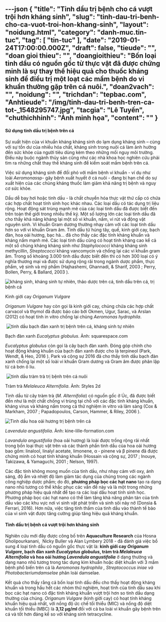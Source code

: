 ---json
{
    "title": "Tinh dầu trị bệnh cho cá vượt trội hơn kháng sinh",
    "slug": "tinh-dau-tri-benh-cho-ca-vuot-troi-hon-khang-sinh",
    "layout": "noidung.html",
    "category": "danh-muc.tin-tuc",
    "tag": [
        "tin-tuc"
    ],
    "date": "2019-01-24T17:00:00.000Z",
    "draft": false,
    "tieude": "",
    "doan gioi thieu": "",
    "doangioithieu": "Bốn loại tinh dầu có nguồn gốc từ thực vật đã được chứng minh là sự thay thế hiệu quả cho thuốc kháng sinh để điều trị một loạt các mầm bệnh do vi khuẩn thường gặp trên cá nuôi.",
    "doan2vach": "",
    "noidung": "",
    "trichdan": "tepbac.com",
    "Anhtieude": "/img/tinh-dau-tri-benh-tren-ca-tot-_1548295747.jpg",
    "tacgia": "Lê Tuyến",
    "chuthichhinh": "Ảnh minh họa",
    "__content__": ""
}
---
<h4>Sử dụng tinh dầu trị bệnh tr&ecirc;n c&aacute;</h4>

<p>Sự xuất hiện của vi khuẩn kh&aacute;ng kh&aacute;ng sinh do lạm dụng kh&aacute;ng sinh &ndash; c&ugrave;ng với sự tồn dư của nhiều h&oacute;a chất, kh&aacute;ng sinh trong nu&ocirc;i c&aacute; l&agrave;m ảnh hưởng đến sức khỏe của người ti&ecirc;u d&ugrave;ng k&egrave;m theo những mối nguy m&ocirc;i trường. Điều n&agrave;y buộc ng&agrave;nh thủy sản cũng như c&aacute;c nh&agrave; khoa học nghi&ecirc;n cứu phải t&igrave;m ra những chất thay thế kh&aacute;ng sinh để kiểm so&aacute;t mầm bệnh tr&ecirc;n c&aacute;.</p>

<p>Việc sử dụng kh&aacute;ng sinh để đối ph&oacute; với mầm bệnh vi khuẩn - v&iacute; dụ như lo&agrave;i&nbsp;<em>Aeromonas</em>sp- g&acirc;y bệnh xuất huyết ở c&aacute; nu&ocirc;i - đang bị hạn chế do sự xuất hiện của c&aacute;c chủng kh&aacute;ng thuốc l&agrave;m giảm khả năng trị bệnh v&agrave; nguy cơ sức khỏe.</p>

<p>Dầu dễ bay hơi hoặc tinh dầu - l&agrave; chất chuyển h&oacute;a thực vật thứ cấp c&oacute; chứa c&aacute;c hợp chất hoạt t&iacute;nh sinh học kh&aacute;c nhau. C&aacute;c loại dầu c&oacute; t&aacute;c dụng trị liệu rộng. Hoạt động s&aacute;t tr&ugrave;ng mạnh mẽ của c&aacute;c loại tinh dầu đ&atilde; được biết đến tr&ecirc;n to&agrave;n thế giới trong nhiều thế kỷ. Một số lượng lớn c&aacute;c loại tinh dầu đ&atilde; cho thấy khả năng kh&aacute;ng lại một số vi khuẩn, nấm, vi r&uacute;t v&agrave; động vật nguy&ecirc;n sinh. Vi khuẩn Gram dương thường nhạy cảm với c&aacute;c loại tinh dầu hơn so với vi khuẩn Gram &acirc;m. Tinh dầu từ h&uacute;ng t&acirc;y, quế, kinh giới cay, bạch đ&agrave;n, hoa oải hương, bạc h&agrave;&hellip; đ&atilde; cho thấy c&aacute;c đặc t&iacute;nh kh&aacute;ng khuẩn v&agrave; kh&aacute;ng nấm mạnh mẽ. C&aacute;c loại tinh dầu cũng c&oacute; hoạt t&iacute;nh kh&aacute;ng cao kể cả một số chủng kh&aacute;ng kh&aacute;ng sinh như&nbsp;<em>Staphylococci</em>&nbsp;kh&aacute;ng kh&aacute;ng sinh methycillin,&nbsp;<em>Streptococci</em>&nbsp;kh&aacute;ng vancomycin v&agrave; chống lại c&aacute;c vi khuẩn gram &acirc;m. Trong số khoảng 3.000 tinh dầu được biết đến th&igrave; c&oacute; hơn 300 loại c&oacute; &yacute; nghĩa thương mại v&agrave; được sử dụng rộng r&atilde;i trong ng&agrave;nh dược phẩm, thực phẩm, vệ sinh v&agrave; mỹ phẩm (Hajhashemi, Ghannadi, &amp; Sharif, 2003 ; Perry, Bollen, Perry, &amp; Ballard, 2003 ).</p>

<p><img alt="kháng sinh, kháng sinh tự nhiên, thảo dược trên cá, tinh dầu trên cá, trị bệnh cá" src="https://tepbac.com/upload/images/2019/01/kinh-gioi-cay-tren-ca_1548295324.jpg" title="tinh dầu kinh giới cay trị bệnh cá" /></p>

<p>Kinh giới cay&nbsp;<em>Origanum Vulgare</em></p>

<p><em>Origanum Vulgare</em>&nbsp;hay c&ograve;n gọi l&agrave; kinh giới cay, ch&uacute;ng chứa c&aacute;c hợp chất carvacol v&agrave; thymol đ&atilde; được b&aacute;o c&aacute;o bởi Okmen, Ugur, Sarac, v&agrave; Arslan (2012) c&oacute; hoạt t&iacute;nh in vitro chống lại chủng&nbsp;<em>Aeromonas hydrophila</em>.&nbsp;&nbsp;</p>

<p>&nbsp;<img alt="tinh dầu bạch đàn xanh trị bệnh trên cá, kháng sinh tự nhiên" src="https://tepbac.com/upload/images/2019/01/bac-dan-xanh-tren-ca_1548295307.jpg" title="kháng sinh, kháng sinh tự nhiên, thảo dược trên cá, tinh dầu trên cá, trị bệnh cá" /></p>

<p>Bạch đ&agrave;n xanh&nbsp;<em>Eucalyptus globulus</em>. Ảnh: squarespace.com</p>

<p><em>Eucalyptus globulus</em>&nbsp;c&ograve;n gọi l&agrave; c&acirc;y bạch đ&agrave;n xanh. Đ&oacute;ng g&oacute;p ch&iacute;nh cho hoạt động kh&aacute;ng khuẩn của bạch đ&agrave;n xanh được cho l&agrave; terpineol (Park, Wendt, &amp; Heo, 2016 ). Park v&agrave; cộng sự 2016 đ&atilde; cho thấy tinh dầu bạch đ&agrave;n xanh chống lại một số lo&agrave;i vi khuẩn Gram dương v&agrave; Gram &acirc;m được ph&acirc;n lập từ c&aacute; bơn &ocirc; liu.</p>

<p>&nbsp;<img alt="tinh dầu tràm trà trị bệnh trên cá nuôi" src="https://tepbac.com/upload/images/2019/01/tram-tra-tri-benh-ca_1548295351.jpg" title="kháng sinh, kháng sinh tự nhiên, thảo dược trên cá, tinh dầu trên cá, trị bệnh cá" /></p>

<p>Tr&agrave;m tr&agrave;&nbsp;<em>Melaleuca Alternifolia</em>. Ảnh: Styles 2d</p>

<p>Tinh dầu từ c&acirc;y tr&agrave;m tr&agrave; (<em>M. Alternifolia</em>) c&oacute; nguồn gốc ở &Uacute;c, đ&atilde; được biết đến như l&agrave; một chất chống vi tr&ugrave;ng tại chỗ với c&aacute;c đặc t&iacute;nh kh&aacute;ng khuẩn, kh&aacute;ng virus v&agrave; kh&aacute;ng nấm trong cả thử nghiệm in vitro v&agrave; l&acirc;m s&agrave;ng (Cox &amp; Markham, 2007 ; Papadopoulos, Carson, Hammer, &amp; Riley, 2006 ).</p>

<p><img alt="Tinh dầu hoa oải hương trị bệnh trên cá" src="https://tepbac.com/upload/images/2019/01/oai-huong-trong-nuoi-ca_1548295364.jpg" title="kháng sinh, kháng sinh tự nhiên, thảo dược trên cá, tinh dầu trên cá, trị bệnh cá" /></p>

<p><em>Lavendula angustifolia</em>. Ảnh: kine-lille-formation.com</p>

<p><em>Lavandula angustifolia&nbsp;</em>(hoa oải hương) l&agrave; lo&agrave;i được trồng rộng r&atilde;i nhất trong bốn loại thực vật tr&ecirc;n v&agrave; c&aacute;c th&agrave;nh phần tinh dầu của hoa oải hương bao gồm: linalool, linalyl acetate, limonene, &alpha; ‐ pinene v&agrave; &beta; pinene đ&atilde; được chứng minh c&oacute; hoạt t&iacute;nh kh&aacute;ng khuẩn (Hossain v&agrave; cộng sự, 2017 ; Inouye, Takizawa, &amp; Yamaguchi, 2001 ; Nelson, 1997).</p>

<p>C&aacute;c đặc t&iacute;nh kh&ocirc;ng mong muốn của tinh dầu, như nhạy cảm với oxy, &aacute;nh s&aacute;ng, độ ẩm v&agrave; nhiệt độ l&agrave;m giảm t&aacute;c dụng của ch&uacute;ng trong c&aacute;c ng&agrave;nh c&ocirc;ng nghiệp dược phẩm; do đ&oacute;,&nbsp;<strong>phương ph&aacute;p bọc c&aacute;c hạt nano</strong>&nbsp;tạo ra dạng nano nhũ tương c&oacute; thể khắc phục c&aacute;c vấn đề n&agrave;y v&agrave; l&agrave; một trong những phương ph&aacute;p hiệu quả nhất để tạo ra c&aacute;c loại dầu hoạt t&iacute;nh sinh học. Phương ph&aacute;p bọc c&aacute;c hạt nano c&oacute; thể l&agrave;m tăng khả năng ph&acirc;n t&aacute;n của tinh dầu v&agrave;o c&aacute;c khu vực nơi vi sinh vật ph&aacute;t triển v&agrave; sinh s&ocirc;i nảy nở (Dons&igrave;a &amp; Ferrari, 2016). Hơn nữa, việc tăng t&iacute;nh thấm của tinh dầu v&agrave;o th&agrave;nh tế b&agrave;o của vi sinh vật được tăng cường gi&uacute;p tăng hiệu quả kh&aacute;ng khuẩn.</p>

<h4>Tinh dầu trị bệnh c&aacute; vượt trội hơn kh&aacute;ng sinh</h4>

<p>Nghi&ecirc;n cứu mới đ&acirc;y được c&ocirc;ng bố tr&ecirc;n&nbsp;<strong>Aquaculture Research</strong>&nbsp;của Hosna Gholipourkanani,&nbsp; Nicky Buller v&agrave; Alan Lymbery 2018 - đ&atilde; đ&aacute;nh gi&aacute; việc bổ sung 4 loại tinh dầu c&oacute; nguồn gốc thực vật l&agrave;:&nbsp;<strong>kinh giới cay&nbsp;<em>Origanum Vulgare</em>, bạch đ&agrave;n xanh&nbsp;<em>Eucalyptus globulus</em>, tr&agrave;m tr&agrave;&nbsp;<em>Melaleuca Alternifolia</em>&nbsp;v&agrave; hoa oải hương&nbsp;<em>Lavendula angustifolia</em></strong>&nbsp;ở dạng thường v&agrave; dạng nano nhũ tương trong t&aacute;c dụng k&igrave;m khuẩn hoặc diệt khuẩn với 3 mầm bệnh phổ biến tr&ecirc;n c&aacute; l&agrave;&nbsp;<em>Aeromonas hydrophila , Streptococcus iniae v&agrave; Photobacteriumdamselae</em>&nbsp;ph&acirc;n lo&agrave;i damselae.</p>

<p>Kết quả cho thấy rằng cả bốn loại tinh dầu đều cho thấy hoạt động kh&aacute;ng khuẩn v&agrave; trong hầu hết c&aacute;c nh&oacute;m thử nghiệm, hoạt t&iacute;nh của tinh dầu sau khi bọc c&aacute;c hạt nano c&oacute; đặc t&iacute;nh kh&aacute;ng khuẩn vượt trội hơn so tinh dầu dạng thường của ch&uacute;ng.&nbsp;<em>Origanum Vulgare</em>&nbsp;(kinh giới cay) c&oacute; hoạt t&iacute;nh kh&aacute;ng khuẩn hiệu quả nhất, với nồng độ ức chế tối thiểu (MIC) v&agrave; nồng độ diệt khuẩn tối thiểu (MBC) l&agrave;&nbsp;<strong>3,12 &mu;g/ml&nbsp;</strong>đối với cả ba lo&agrave;i vi khuẩn g&acirc;y bệnh tr&ecirc;n c&aacute; v&agrave; tốt hơn đ&aacute;ng kể so với kh&aacute;ng sinh tetracycline.&nbsp;</p>
